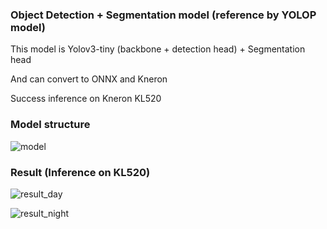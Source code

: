 ### Object Detection + Segmentation model (reference by YOLOP model)

This model is Yolov3-tiny (backbone + detection head) + Segmentation head

And can convert to ONNX and Kneron

Success inference on Kneron KL520

### Model structure

![model](pictures/yolov3Lane.opt.onnx.png)

### Result (Inference on KL520)

![result_day](output_0ace96c3-48481887.jpg)

![result_night](output_3c0e7240-96e390d2.jpg)
